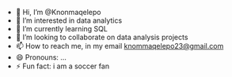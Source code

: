 - 👋 Hi, I’m @Knonmaqelepo
- 👀 I’m interested in data analytics
- 🌱 I’m currently learning SQL
- 💞️ I’m looking to collaborate on data analysis projects
- 📫 How to reach me, in my email knommaqelepo23@gmail.com
- 😄 Pronouns: ...
- ⚡ Fun fact: i am a soccer fan

<!---
Knonmaqelepo/Knonmaqelepo is a ✨ special ✨ repository because its `README.md` (this file) appears on your GitHub profile.
You can click the Preview link to take a look at your changes.
--->
